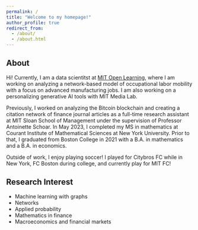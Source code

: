 ```yaml
---
permalink: /
title: "Welcome to my homepage!"
author_profile: true
redirect_from: 
  - /about/
  - /about.html
---
```


## About
Hi! Currently, I am a data scientitst at [MIT Open Learning](https://openlearning.mit.edu/), where I am working on analyzing a network-based model of occupational labor mobility with a focus on advanced manufacturing jobs. I am also working on a personalizing generative AI tools with MIT Media Lab. 

Previously, I worked on analyzing the Bitcoin blockchain and creating a citation network of finance journal articles as a full-time research assistant at MIT Sloan School of Management under the supervision of Professor Antoinette Schoar. In May 2023, I completed my MS in mathematics at Courant Institute of Mathematical Sciences at New York University. Prior to that, I graduated from Boston College in 2021 with a B.A. in mathematics and a B.A. in economics. 

Outside of work, I enjoy playing soccer! I played for Citybros FC while in New York, FC Boston during college, and currently play for MIT FC!

## Research Interest

- Machine learning with graphs 
- Networks
- Applied probability 
- Mathematics in finance 
- Macroeconomics and financial markets 
